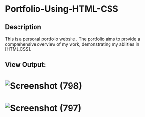 # Portfolio-Using-HTML-CSS

## Description

This is a personal portfolio website . The portfolio aims to provide a comprehensive overview of my work, demonstrating my abilities in [HTML,CSS].

## View Output:


# ![Screenshot (798)](https://github.com/user-attachments/assets/20d89c52-f7bb-4c37-a6fe-14c0260b3ef3)


# ![Screenshot (797)](https://github.com/user-attachments/assets/b7718a3b-299f-4ed5-82e5-7b2ef824c9a2)


